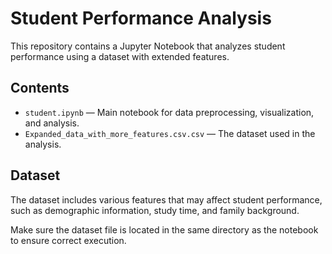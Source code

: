 # Student Performance Analysis

This repository contains a Jupyter Notebook that analyzes student performance using a dataset with extended features.

## Contents

- `student.ipynb` — Main notebook for data preprocessing, visualization, and analysis.
- `Expanded_data_with_more_features.csv.csv` — The dataset used in the analysis.

## Dataset

The dataset includes various features that may affect student performance, such as demographic information, study time, and family background.

Make sure the dataset file is located in the same directory as the notebook to ensure correct execution.


